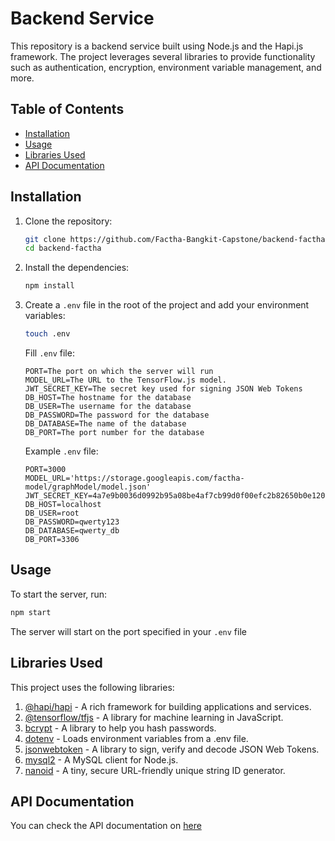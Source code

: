 
# Backend Service

This repository is a backend service built using Node.js and the Hapi.js framework. The project leverages several libraries to provide functionality such as authentication, encryption, environment variable management, and more.

## Table of Contents

- [Installation](#installation)
- [Usage](#usage)
- [Libraries Used](#libraries-used)
- [API Documentation](#api-documentation)

## Installation

1. Clone the repository:

    ```sh
    git clone https://github.com/Factha-Bangkit-Capstone/backend-factha.git
    cd backend-factha
    ```

2. Install the dependencies:

    ```sh
    npm install
    ```

3. Create a `.env` file in the root of the project and add your environment variables:

    ```sh
    touch .env
    ```

    Fill `.env` file:

    ```env 
    PORT=The port on which the server will run
    MODEL_URL=The URL to the TensorFlow.js model.
    JWT_SECRET_KEY=The secret key used for signing JSON Web Tokens
    DB_HOST=The hostname for the database
    DB_USER=The username for the database
    DB_PASSWORD=The password for the database
    DB_DATABASE=The name of the database
    DB_PORT=The port number for the database
    ```
	 Example `.env` file:
	 ```env
	 PORT=3000
	 MODEL_URL='https://storage.googleapis.com/factha-model/graphModel/model.json'
	 JWT_SECRET_KEY=4a7e9b0036d0992b95a08be4af7cb99d0f00efc2b82650b0e120156e0ae18ad1
	 DB_HOST=localhost
	 DB_USER=root
	 DB_PASSWORD=qwerty123
	 DB_DATABASE=qwerty_db
	 DB_PORT=3306
	 ```

## Usage

To start the server, run:

```sh
npm start
```
The server will start on the port specified in your `.env` file

## Libraries Used
This project uses the following libraries:

1. [@hapi/hapi](https://hapi.dev/) - A rich framework for building applications and services.
2. [@tensorflow/tfjs](https://www.npmjs.com/package/@tensorflow/tfjs) - A library for machine learning in JavaScript.
3. [bcrypt](https://www.npmjs.com/package/bcrypt) - A library to help you hash passwords.
4. [dotenv](https://www.npmjs.com/package/dotenv) - Loads environment variables from a .env file.
5. [jsonwebtoken](https://www.npmjs.com/package/jsonwebtoken) - A library to sign, verify and decode JSON Web Tokens.
6. [mysql2](https://www.npmjs.com/package/mysql2) - A MySQL client for Node.js.
7. [nanoid](https://www.npmjs.com/package/nanoid) - A tiny, secure URL-friendly unique string ID generator.

## API Documentation
You can check the API documentation on [here](https://documenter.getpostman.com/view/31168734/2sA3XLDNsV)
